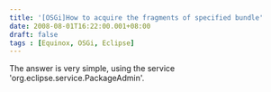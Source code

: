 ```yaml
---
title: '[OSGi]How to acquire the fragments of specified bundle'
date: 2008-08-01T16:22:00.001+08:00
draft: false
tags : [Equinox, OSGi, Eclipse]
---
```


The answer is very simple, using the service 'org.eclipse.service.PackageAdmin'.